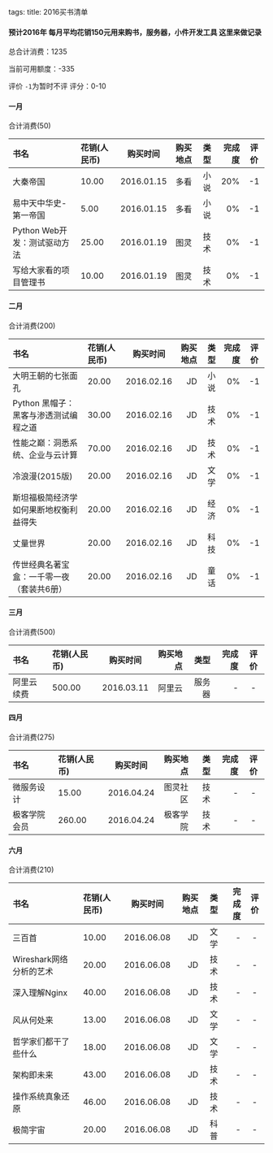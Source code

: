 tags: 
title: 2016买书清单

#### 预计2016年 每月平均花销150元用来购书，服务器，小件开发工具 这里来做记录

总合计消费：1235

当前可用额度：-335

评价 `-1`为暂时不评 评分：0-10

#### 一月 

合计消费(50)

| 书名      |    花销(人民币) | 购买时间  |购买地点| 类型|完成度|评价|
| :-------- | :--------| :--: |--:|--:|-:|:-:|
|大秦帝国|	 10.00 	|	2016.01.15|多看 |小说|20%|-1|
|易中天中华史-第一帝国|	 5.00 	|	2016.01.15|多看 |小说|0%|-1|
|Python Web开发：测试驱动方法|	 25.00 	|	2016.01.19|图灵 |技术|0%|-1|
|写给大家看的项目管理书|	 10.00 	|	2016.01.19|图灵 |技术|0%|-1|

#### 二月 

合计消费(200)

| 书名      |    花销(人民币) | 购买时间  |购买地点| 类型|完成度|评价|
| :-------- | :--------| :--: |--:|--:|-:|:-:|
|大明王朝的七张面孔|	 20.00 	|	2016.02.16|JD |小说|0%|-1|
|Python 黑帽子：黑客与渗透测试编程之道|	 30.00 	|	2016.02.16|JD |技术|0%|-1|
|性能之巅：洞悉系统、企业与云计算|	 70.00 	|	2016.02.16|JD |技术|0%|-1|
|冷浪漫(2015版)|	 20.00 	|	2016.02.16|JD |文学|0%|-1|
|斯坦福极简经济学 如何果断地权衡利益得失|	 20.00 	|	2016.02.16|JD |经济|0%|-1|
|丈量世界|	 20.00 	|	2016.02.16|JD |科技|0%|-1|
|传世经典名著宝盒：一千零一夜（套装共6册）|	 20.00 	|	2016.02.16|JD |童话|0%|-1|


#### 三月 

合计消费(500)

| 书名      |    花销(人民币) | 购买时间  |购买地点| 类型|完成度|评价|
| :-------- | :--------| :--: |--:|--:|-:|:-:|
|阿里云续费|	 500.00 	|	2016.03.11|阿里云 |服务器|-|-|


#### 四月 

合计消费(275)

| 书名      |    花销(人民币) | 购买时间  |购买地点| 类型|完成度|评价|
| :-------- | :--------| :--: |--:|--:|-:|:-:|
|微服务设计|	 15.00 	|	2016.04.24|图灵社区 |技术|-|-|
|极客学院会员|	 260.00 	|	2016.04.24|极客学院 |技术|-|-|

#### 六月 

合计消费(210)

| 书名      |    花销(人民币) | 购买时间  |购买地点| 类型|完成度|评价|
| :-------- | :--------| :--: |--:|--:|-:|:-:|
|三百首|	 10.00 	|	2016.06.08|JD |文学|-|-|
|Wireshark网络分析的艺术|	 20.00 	|	2016.06.08|JD |技术|-|-|
|深入理解Nginx|	 40.00 	|	2016.06.08|JD |技术|-|-|
|风从何处来|	 13.00 	|	2016.06.08|JD |文学|-|-|
|哲学家们都干了些什么|	 18.00 	|	2016.06.08|JD |文学|-|-|
|架构即未来|	 43.00 	|	2016.06.08|JD |技术|-|-|
|操作系统真象还原|	 46.00 	|	2016.06.08|JD |技术|-|-|
|极简宇宙|	 20.00 	|	2016.06.08|JD |科普|-|-|